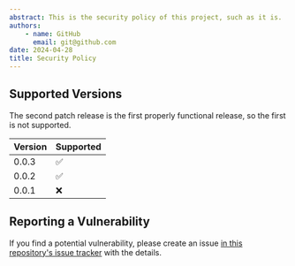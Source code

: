 ```yaml
---
abstract: This is the security policy of this project, such as it is.
authors:
    - name: GitHub
      email: git@github.com
date: 2024-04-28
title: Security Policy
---
```


## Supported Versions

The second patch release is the first properly functional release, so the
first is not supported.

Version|Supported
---|---
0.0.3|✅
0.0.2|✅
0.0.1|❌

## Reporting a Vulnerability

If you find a potential vulnerability, please create an issue
[in this repository's issue tracker](https://github.com/edwardtheharris/helm-postgresql/issues)
with the details.
